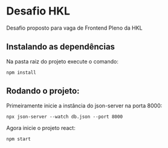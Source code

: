 # Desafio HKL

Desafio proposto para vaga de Frontend Pleno da HKL

## Instalando as dependências

Na pasta raiz do projeto execute o comando:
```
npm install
```

## Rodando o projeto:

Primeiramente inicie a instância do json-server na porta 8000:
```
npx json-server --watch db.json --port 8000 
```

Agora inicie o projeto react:

```
npm start
```
